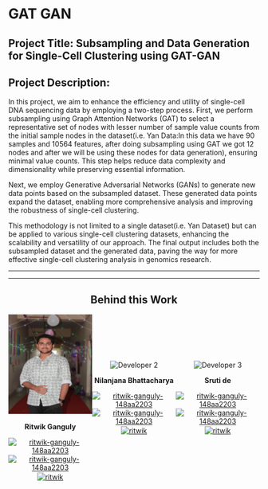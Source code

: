 # GAT GAN

## Project Title: Subsampling and Data Generation for Single-Cell Clustering using GAT-GAN
## Project Description: 
In this project, we aim to enhance the efficiency and utility of single-cell DNA sequencing data by employing a two-step process. 
First, we perform subsampling using Graph Attention Networks (GAT) to select a representative set of nodes with lesser number of sample value counts from the initial sample nodes in the dataset(i.e. Yan Data:In this data we have 90 samples and 10564 features, after doing subsampling using GAT we got 12 nodes and after we will be using these nodes for data generation), ensuring minimal value counts. This step helps reduce data complexity and dimensionality while preserving essential information.

Next, we employ Generative Adversarial Networks (GANs) to generate new data points based on the subsampled dataset. These generated data points expand the dataset, enabling more comprehensive analysis and improving the robustness of single-cell clustering.

This methodology is not limited to a single dataset(i.e. Yan Dataset) but can be applied to various single-cell clustering datasets, enhancing the scalability and versatility of our approach. The final output includes both the subsampled dataset and the generated data, paving the way for more effective single-cell clustering analysis in genomics research.






---

---

<h2 align="center">Behind this Work</h2>

<div style="display: flex; justify-content: space-between; align-items: center;">
  
  <div align="center">
    <img src="https://github.com/RitwikGanguly/GAT_GAN/blob/main/Images/Ritwik%20Image%201.jpg" height="200" alt="Developer 1" width="175">
    <p><b>Ritwik Ganguly</b></p>
    <p align="center">
    <a href="https://www.linkedin.com/in/ritwikganguly003/" target="blank"><img align="center" src="https://www.svgrepo.com/show/110195/linkedin.svg" alt="ritwik-ganguly-148aa2203" height="30" width="40" /></a>
    <a href="https://medium.com/@gangulyritwik2003" target="blank"><img align="center" src="https://www.svgrepo.com/show/354057/medium-icon.svg" alt="ritwik-ganguly-148aa2203" height="30" width="40" /></a>
    <a href="https://github.com/RitwikGanguly" target="blank"><img align="center" src="https://www.svgrepo.com/show/512317/github-142.svg" alt="ritwik" height="30" width="40" /></a>
    </p>
  </div>
  <div align="center">
    <img src="https://scontent.fccu2-3.fna.fbcdn.net/v/t1.6435-9/166272161_237885504724949_22398833292288906_n.jpg?_nc_cat=102&ccb=1-7&_nc_sid=09cbfe&_nc_ohc=ITmqhdTSQUIAX81zio9&_nc_ht=scontent.fccu2-3.fna&oh=00_AfAgnbzegfmEiRgn0lMnE4PNqsVBsstAO8Sv2BXyyLc_nQ&oe=653B4219" height="200" alt="Developer 2" width="200">
    <p><b>Nilanjana Bhattacharya</b></p>
    <p align="center">
    <a href="https://www.linkedin.com/in/nilanjana-bhattacharya-270007263/" target="blank"><img align="center" src="https://www.svgrepo.com/show/110195/linkedin.svg" alt="ritwik-ganguly-148aa2203" height="30" width="40" /></a>
    <a href="https://medium.com/@gangulyritwik2003" target="blank"><img align="center" src="https://www.svgrepo.com/show/354057/medium-icon.svg" alt="ritwik-ganguly-148aa2203" height="30" width="40" /></a>
    <a href="https://github.com/RitwikGanguly" target="blank"><img align="center" src="https://www.svgrepo.com/show/512317/github-142.svg" alt="ritwik" height="30" width="40" /></a>
    </p>
  </div>
  
  <div align="center">
    <img src="https://media.licdn.com/dms/image/D4D03AQEaz1a6yN2fmw/profile-displayphoto-shrink_800_800/0/1679486077155?e=1701302400&v=beta&t=Ns7pru7F3j4GicZewd3upyHQ_mUzHUhskMLioaxOYV4" height="200" alt="Developer 3" width="200">
    <p><b>Sruti de</b></p>
    <p align="center">
    <a href="https://www.linkedin.com/in/ritwikganguly003/" target="blank"><img align="center" src="https://www.svgrepo.com/show/110195/linkedin.svg" alt="ritwik-ganguly-148aa2203" height="30" width="40" /></a>
    <a href="https://medium.com/@gangulyritwik2003" target="blank"><img align="center" src="https://www.svgrepo.com/show/354057/medium-icon.svg" alt="ritwik-ganguly-148aa2203" height="30" width="40" /></a>
    <a href="https://github.com/RitwikGanguly" target="blank"><img align="center" src="https://www.svgrepo.com/show/512317/github-142.svg" alt="ritwik" height="30" width="40" /></a>
    </p>
  </div>
  
</div>
